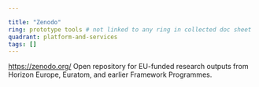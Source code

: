 ```yaml
---

title: "Zenodo"
ring: prototype tools # not linked to any ring in collected doc sheet
quadrant: platform-and-services
tags: []
---
```

https://zenodo.org/
Open repository for EU-funded research outputs from Horizon Europe, Euratom, and earlier Framework Programmes.
